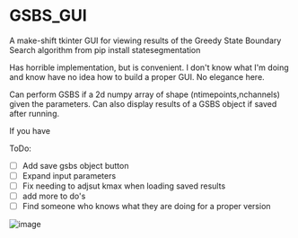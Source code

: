 # GSBS_GUI
A make-shift tkinter GUI for viewing results of the Greedy State Boundary Search algorithm from 
pip install statesegmentation

Has horrible implementation, but is convenient.
I don't know what I'm doing and know have no idea how to build a proper GUI. No elegance here.

Can perform GSBS if a 2d numpy array of shape (ntimepoints,nchannels) given the parameters.
Can also display results of a GSBS object if saved after running.

If you have 

ToDo:
- [ ] Add save gsbs object button
- [ ] Expand input parameters
- [ ] Fix needing to adjsut kmax when loading saved results
- [ ] add more to do's
- [ ] Find someone who knows what they are doing for a proper version

![image](https://github.com/user-attachments/assets/07bab6d7-21a7-402a-83ba-04aa83423123)
